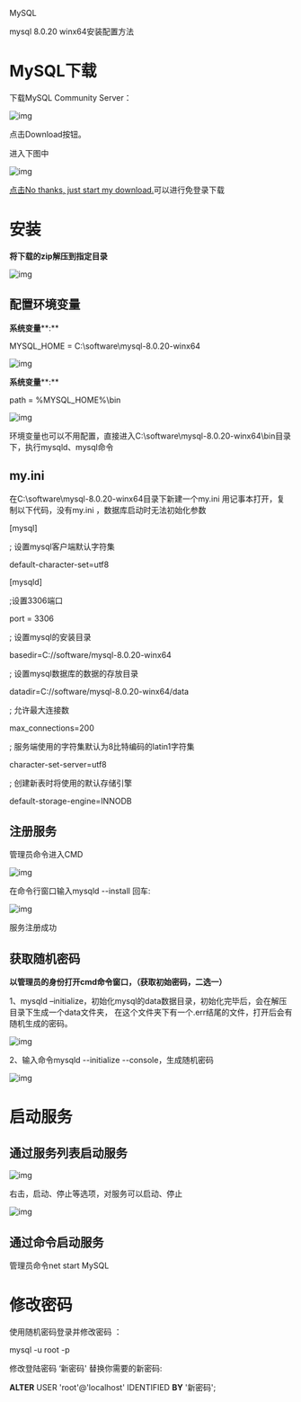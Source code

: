 MySQL

mysql 8.0.20 winx64安装配置方法

# MySQL下载

下载MySQL Community Server：                   

![img](file:///C:/Users/83864/AppData/Local/Temp/msohtmlclip1/01/clip_image002.jpg)

点击Download按钮。

进入下图中

![img](file:///C:/Users/83864/AppData/Local/Temp/msohtmlclip1/01/clip_image004.jpg)

[点击No thanks, just start my download.](https://dev.mysql.com/get/Downloads/MySQL-8.0/mysql-8.0.20-winx64.zip)可以进行免登录下载

# 安装

**将下载的****zip****解压到指定目录**

![img](file:///C:/Users/83864/AppData/Local/Temp/msohtmlclip1/01/clip_image006.png)

## 配置环境变量

**系统变量****:**

MYSQL_HOME = C:\software\mysql-8.0.20-winx64

![img](file:///C:/Users/83864/AppData/Local/Temp/msohtmlclip1/01/clip_image008.jpg)

**系统变量****:**

path = %MYSQL_HOME%\bin

![img](file:///C:/Users/83864/AppData/Local/Temp/msohtmlclip1/01/clip_image009.png)

环境变量也可以不用配置，直接进入C:\software\mysql-8.0.20-winx64\bin目录下，执行mysqld、mysql命令

## my.ini

在C:\software\mysql-8.0.20-winx64目录下新建一个my.ini 用记事本打开，复制以下代码，没有my.ini ，数据库启动时无法初始化参数

[mysql]

; 设置mysql客户端默认字符集

default-character-set=utf8

[mysqld]

;设置3306端口

port = 3306 

; 设置mysql的安装目录

basedir=C://software/mysql-8.0.20-winx64

; 设置mysql数据库的数据的存放目录

datadir=C://software/mysql-8.0.20-winx64/data

; 允许最大连接数

max_connections=200

; 服务端使用的字符集默认为8比特编码的latin1字符集

character-set-server=utf8

; 创建新表时将使用的默认存储引擎

default-storage-engine=INNODB

## 注册服务

管理员命令进入CMD

![img](file:///C:/Users/83864/AppData/Local/Temp/msohtmlclip1/01/clip_image011.png)

在命令行窗口输入mysqld --install 回车:

![img](file:///C:/Users/83864/AppData/Local/Temp/msohtmlclip1/01/clip_image013.png)

服务注册成功

## 获取随机密码

**以管理员的身份打开****cmd****命令窗口，（获取初始密码，二选一）**

1、mysqld –initialize，初始化mysql的data数据目录，初始化完毕后，会在解压目录下生成一个data文件夹， 在这个文件夹下有一个.err结尾的文件，打开后会有随机生成的密码。

![img](file:///C:/Users/83864/AppData/Local/Temp/msohtmlclip1/01/clip_image015.png)

2、输入命令mysqld --initialize --console，生成随机密码

![img](file:///C:/Users/83864/AppData/Local/Temp/msohtmlclip1/01/clip_image017.png)

# 启动服务

## 通过服务列表启动服务

![img](file:///C:/Users/83864/AppData/Local/Temp/msohtmlclip1/01/clip_image019.png)

右击，启动、停止等选项，对服务可以启动、停止

![img](file:///C:/Users/83864/AppData/Local/Temp/msohtmlclip1/01/clip_image021.png)

## 通过命令启动服务

 

管理员命令net start MySQL

# 修改密码

使用随机密码登录并修改密码 ：

mysql -u root -p

修改登陆密码 ‘新密码' 替换你需要的新密码:

**ALTER** USER 'root'@'localhost' IDENTIFIED **BY** '新密码';
